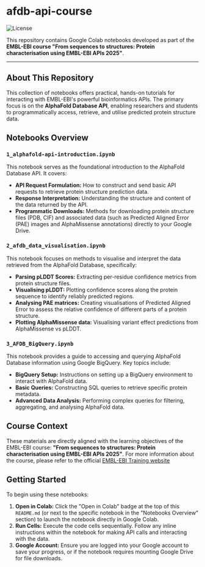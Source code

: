 # afdb-api-course
![License](https://img.shields.io/badge/License-MIT-steelblue)

This repository contains Google Colab notebooks developed as part of the **EMBL-EBI course "From sequences to structures: Protein characterisation using EMBL-EBI APIs 2025"**.

---

## About This Repository

This collection of notebooks offers practical, hands-on tutorials for interacting with EMBL-EBI's powerful bioinformatics APIs. The primary focus is on the **AlphaFold Database API**, enabling researchers and students to programmatically access, retrieve, and utilise predicted protein structure data.

## Notebooks Overview

### `1_alphafold-api-introduction.ipynb`

This notebook serves as the foundational introduction to the AlphaFold Database API. It covers:
* **API Request Formulation:** How to construct and send basic API requests to retrieve protein structure prediction data.
* **Response Interpretation:** Understanding the structure and content of the data returned by the API.
* **Programmatic Downloads:** Methods for downloading protein structure files (PDB, CIF) and associated data (such as Predicted Aligned Error (PAE) images and AlphaMissense annotations) directly to your Google Drive.

### `2_afdb_data_visualisation.ipynb`

This notebook focuses on methods to visualise and interpret the data retrieved from the AlphaFold Database, specifically:

* **Parsing pLDDT Scores:** Extracting per-residue confidence metrics from protein structure files.
* **Visualising pLDDT:** Plotting confidence scores along the protein sequence to identify reliably predicted regions.
* **Analysing PAE matrices:** Creating visualisations of Predicted Aligned Error to assess the relative confidence of different parts of a protein structure.
* **Plotting AlphaMissense data:** Visualising variant effect predictions from AlphaMissense vs pLDDT.


### `3_AFDB_BigQuery.ipynb`

This notebook provides a guide to accessing and querying AlphaFold Database information using Google BigQuery. Key topics include:

* **BigQuery Setup:** Instructions on setting up a BigQuery environment to interact with AlphaFold data.
* **Basic Queries:** Constructing SQL queries to retrieve specific protein metadata.
* **Advanced Data Analysis:** Performing complex queries for filtering, aggregating, and analysing AlphaFold data.


## Course Context

These materials are directly aligned with the learning objectives of the EMBL-EBI course: **"From sequences to structures: Protein characterisation using EMBL-EBI APIs 2025"**.
For more information about the course, please refer to the official [EMBL-EBI Training website](https://www.ebi.ac.uk/training/materials/from-sequences-to-structures-handbook/)

## Getting Started

To begin using these notebooks:
1.  **Open in Colab:** Click the "Open in Colab" badge at the top of this `README.md` (or next to the specific notebook in the "Notebooks Overview" section) to launch the notebook directly in Google Colab.
2.  **Run Cells:** Execute the code cells sequentially. Follow any inline instructions within the notebook for making API calls and interacting with the data.
3.  **Google Account:** Ensure you are logged into your Google account to save your progress, or if the notebook requires mounting Google Drive for file downloads.

